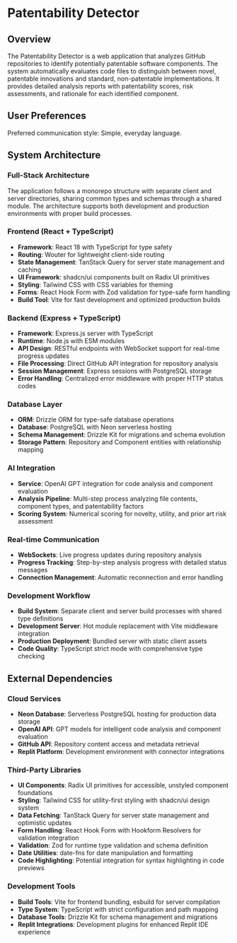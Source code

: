# Patentability Detector

## Overview

The Patentability Detector is a web application that analyzes GitHub repositories to identify potentially patentable software components. The system automatically evaluates code files to distinguish between novel, patentable innovations and standard, non-patentable implementations. It provides detailed analysis reports with patentability scores, risk assessments, and rationale for each identified component.

## User Preferences

Preferred communication style: Simple, everyday language.

## System Architecture

### Full-Stack Architecture
The application follows a monorepo structure with separate client and server directories, sharing common types and schemas through a shared module. The architecture supports both development and production environments with proper build processes.

### Frontend (React + TypeScript)
- **Framework**: React 18 with TypeScript for type safety
- **Routing**: Wouter for lightweight client-side routing
- **State Management**: TanStack Query for server state management and caching
- **UI Framework**: shadcn/ui components built on Radix UI primitives
- **Styling**: Tailwind CSS with CSS variables for theming
- **Forms**: React Hook Form with Zod validation for type-safe form handling
- **Build Tool**: Vite for fast development and optimized production builds

### Backend (Express + TypeScript)
- **Framework**: Express.js server with TypeScript
- **Runtime**: Node.js with ESM modules
- **API Design**: RESTful endpoints with WebSocket support for real-time progress updates
- **File Processing**: Direct GitHub API integration for repository analysis
- **Session Management**: Express sessions with PostgreSQL storage
- **Error Handling**: Centralized error middleware with proper HTTP status codes

### Database Layer
- **ORM**: Drizzle ORM for type-safe database operations
- **Database**: PostgreSQL with Neon serverless hosting
- **Schema Management**: Drizzle Kit for migrations and schema evolution
- **Storage Pattern**: Repository and Component entities with relationship mapping

### AI Integration
- **Service**: OpenAI GPT integration for code analysis and component evaluation
- **Analysis Pipeline**: Multi-step process analyzing file contents, component types, and patentability factors
- **Scoring System**: Numerical scoring for novelty, utility, and prior art risk assessment

### Real-time Communication
- **WebSockets**: Live progress updates during repository analysis
- **Progress Tracking**: Step-by-step analysis progress with detailed status messages
- **Connection Management**: Automatic reconnection and error handling

### Development Workflow
- **Build System**: Separate client and server build processes with shared type definitions
- **Development Server**: Hot module replacement with Vite middleware integration
- **Production Deployment**: Bundled server with static client assets
- **Code Quality**: TypeScript strict mode with comprehensive type checking

## External Dependencies

### Cloud Services
- **Neon Database**: Serverless PostgreSQL hosting for production data storage
- **OpenAI API**: GPT models for intelligent code analysis and component evaluation
- **GitHub API**: Repository content access and metadata retrieval
- **Replit Platform**: Development environment with connector integrations

### Third-Party Libraries
- **UI Components**: Radix UI primitives for accessible, unstyled component foundations
- **Styling**: Tailwind CSS for utility-first styling with shadcn/ui design system
- **Data Fetching**: TanStack Query for server state management and optimistic updates
- **Form Handling**: React Hook Form with Hookform Resolvers for validation integration
- **Validation**: Zod for runtime type validation and schema definition
- **Date Utilities**: date-fns for date manipulation and formatting
- **Code Highlighting**: Potential integration for syntax highlighting in code previews

### Development Tools
- **Build Tools**: Vite for frontend bundling, esbuild for server compilation
- **Type System**: TypeScript with strict configuration and path mapping
- **Database Tools**: Drizzle Kit for schema management and migrations
- **Replit Integrations**: Development plugins for enhanced Replit IDE experience